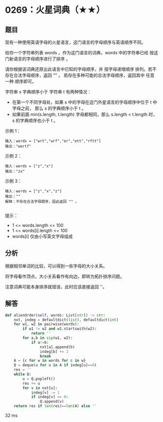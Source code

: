 # 0269：火星词典（★★）


## 题目

现有一种使用英语字母的火星语言，这门语言的字母顺序与英语顺序不同。

给你一个字符串列表 words ，作为这门语言的词典，words 中的字符串已经 按这门新语言的字母顺序进行了排序 。

请你根据该词典还原出此语言中已知的字母顺序，并 按字母递增顺序 排列。若不存在合法字母顺序，返回 "" 。
若存在多种可能的合法字母顺序，返回其中 任意一种 顺序即可。

字符串 s 字典顺序小于 字符串 t 有两种情况：
- 在第一个不同字母处，如果 s 中的字母在这门外星语言的字母顺序中位于 t 中字母之前，
那么 s 的字典顺序小于 t 。
- 如果前面 min(s.length, t.length) 字母都相同，那么 s.length < t.length 时，s 的字典顺序也小于 t 。
 

示例 1：

	输入：words = ["wrt","wrf","er","ett","rftt"]
	输出："wertf"

示例 2：

	输入：words = ["z","x"]
	输出："zx"

示例 3：

	输入：words = ["z","x","z"]
	输出：""
	解释：不存在合法字母顺序，因此返回 "" 。
	 

提示：
- 1 <= words.length <= 100
- 1 <= words[i].length <= 100
- words[i] 仅由小写英文字母组成

## 分析

根据相邻单词的比较，可以得到一些字母的大小关系。

将字母看作顶点，大小关系看作有向边，即转为拓扑排序问题。

注意词典可能本身排序就错误，此时应该直接返回 ''。


## 解答

```python
def alienOrder(self, words: List[str]) -> str:
    nxt, indeg = defaultdict(list), defaultdict(int)
    for w1, w2 in pairwise(words):
        if w1 != w2 and w1.startswith(w2):
            return ''
        for a,b in zip(w1, w2):
            if a!=b:
                nxt[a].append(b)
                indeg[b] += 1
                break
    A = {c for w in words for c in w}
    Q = deque(u for u in A if indeg[u]==0)
    res = ''
    while Q:
        u = Q.popleft()
        res += u
        for v in nxt[u]:
            indeg[v] -= 1
            if indeg[v] == 0:
                Q.append(v)
    return res if len(res)==len(A) else ''
```
32 ms

